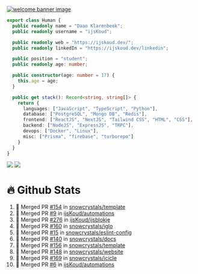 <a href="https://ijskoud.dev/"><img src="https://cdn.ijskoud.dev/files/mQUav6p0z3By.jpg" alt="welcome banner image" /></a>

```ts
export class Human {
  public readonly name = "Daan Klarenbeek";
  public readonly username = "ijsKoud";

  public readonly web = "https://ijskoud.dev/";
  public readonly linkedIn = "https://ijskoud.dev/linkedin";

  public position = "student";
  public readonly age: number;

  public constructor(age: number = 17) {
    this.age = age;
  }

  public get stack(): Record<string, string[]> {
    return {
      languages: ["JavaScript", "TypeScript", "Python"],
      database: ["PostgreSQL", "Mongo DB", "Redis"],
      frontend: ["ReactJS", "NextJS", "Tailwind CSS", "HTML", "CSS"],
      backend: ["NodeJS", "ExpressJS", "TRPC"],
      devops: ["Docker", "Linux"],
      misc: ["Prisma", "firebase", "turborepo"]
    }
  }
}
```

<div>
  <img src="https://github-readme-stats.vercel.app/api/top-langs?username=ijsKoud&cache_seconds=1800&layout=compact&hide_border=true&hide_rank=true&show_icons=true&theme=dark&title_color=ffffff&hide_border=true&locale=en" />
  <img src="https://github-readme-stats.vercel.app/api?username=ijsKoud&cache_seconds=1800&hide_border=true&hide_rank=true&show_icons=true&theme=dark&title_color=ffffff&hide_border=true&locale=en">
</div>


# 🔥 Github Stats


<!--START_SECTION:activity-->
1. 🎉 Merged PR [#154](https://github.com/snowcrystals/template/pull/154) in [snowcrystals/template](https://github.com/snowcrystals/template)
2. 🎉 Merged PR [#9](https://github.com/ijsKoud/automations/pull/9) in [ijsKoud/automations](https://github.com/ijsKoud/automations)
3. 🎉 Merged PR [#276](https://github.com/ijsKoud/ijsblokje/pull/276) in [ijsKoud/ijsblokje](https://github.com/ijsKoud/ijsblokje)
4. 🎉 Merged PR [#160](https://github.com/snowcrystals/iglo/pull/160) in [snowcrystals/iglo](https://github.com/snowcrystals/iglo)
5. 🎉 Merged PR [#15](https://github.com/snowcrystals/eslint-config/pull/15) in [snowcrystals/eslint-config](https://github.com/snowcrystals/eslint-config)
6. 🎉 Merged PR [#140](https://github.com/snowcrystals/docs/pull/140) in [snowcrystals/docs](https://github.com/snowcrystals/docs)
7. 🎉 Merged PR [#156](https://github.com/snowcrystals/template/pull/156) in [snowcrystals/template](https://github.com/snowcrystals/template)
8. 🎉 Merged PR [#148](https://github.com/snowcrystals/website/pull/148) in [snowcrystals/website](https://github.com/snowcrystals/website)
9. 🎉 Merged PR [#169](https://github.com/snowcrystals/icicle/pull/169) in [snowcrystals/icicle](https://github.com/snowcrystals/icicle)
10. 🎉 Merged PR [#6](https://github.com/ijsKoud/automations/pull/6) in [ijsKoud/automations](https://github.com/ijsKoud/automations)
<!--END_SECTION:activity-->

<h1 align="center" style="display:none;"></h1>
